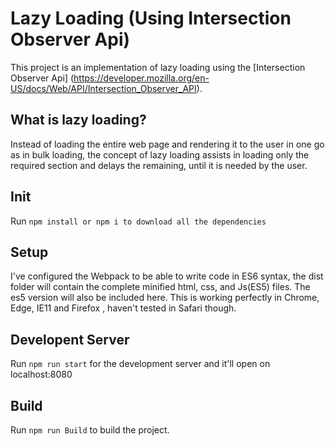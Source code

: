 # Lazy Loading (Using Intersection Observer Api)
This project is an implementation of lazy loading using the [Intersection Observer Api] (https://developer.mozilla.org/en-US/docs/Web/API/Intersection_Observer_API).

## What is lazy loading?
Instead of loading the entire web page and rendering it to the user in one go as in bulk loading, the concept of lazy loading assists in loading only the required section and delays the remaining, until it is needed by the user.

## Init
Run `npm install or npm i to download all the dependencies`
## Setup
I've configured the Webpack to be able to write code in ES6 syntax, the dist folder will contain the complete minified html, css, and Js(ES5) files. The es5 version will also be included here.
This is working perfectly in Chrome, Edge, IE11 and Firefox , haven't tested in Safari though.
## Developent Server
Run `npm run start` for the development server and it'll open on localhost:8080

## Build
Run `npm run Build` to build the project.
